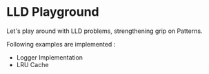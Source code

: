 # LLD Playground

Let's play around with LLD problems, strengthening grip on Patterns. 

Following examples are implemented :
* Logger Implementation
* LRU Cache
